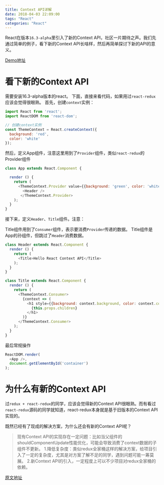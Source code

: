 ```yaml
---
title: Context API详解
date: 2018-04-03 22:09:00
tags: "React"
categories: "React"
---
```


React在版本`16.3-alpha`里引入了新的Context API，社区一片期待之声。我们先通过简单的例子，看下新的Context API长啥样，然后再简单探讨下新的API的意义。

[Demo地址](https://github.com/chyingp/blog/tree/master/demo/2018.02.08-react-16.3)

# 看下新的Context API
需要安装16.3-alpha版本的react。
下面，直接来看代码，如果用过`react-redux`应该会觉得很眼熟。
首先，创建`context`实例：

```javascript
import React from 'react';
import ReactDOM from 'react-dom';

// 创建context实例
const ThemeContext = React.createContext({
  background: 'red',
  color: 'white'
});

```
然后，定义App组件，注意这里用到了`Provider`组件，类似`react-redux`的Provider组件

<!-- more -->

```javascript
class App extends React.Component {

  render () {
    return (
      <ThemeContext.Provider value={{background: 'green', color: 'white'}}>
        <Header />
       </ThemeContext.Provider>
    );
  }
}
```

接下来，定义`Header`、`Title`组件。注意：

Title组件用到了`Consumer`组件，表示要消费`Provider`传递的数据。
Title组件是App的孙组件，但跳过了`Header`消费数据。

```javascript
class Header extends React.Component {
  render () {
    return (
      <Title>Hello React Context API</Title>
    );
  }
}

class Title extends React.Component {
  render () {
    return (
      <ThemeContext.Consumer>
        {context => (
          <h1 style={{background: context.background, color: context.color}}>
            {this.props.children}
          </h1>
        )}
      </ThemeContext.Consumer>
    );
  }
}
```
最后常规操作
```javascript
ReactDOM.render(
  <App />, 
  document.getElementById('container')
);
```

# 为什么有新的Context API
过`redux + react-redux`的同学，应该会觉得新的Context API很眼熟。而有看过`react-redux`源码的同学就知道，react-redux本身就是基于旧版本的Context API实现的。

既然已经有了现成的解决方案，为什么还会有新的Context API呢？

> 现有Context API的实现存在一定问题：比如当父组件的shouldComponentUpdate性能优化，可能会导致消费了context数据的子组件不更新。
1.降低复杂度：类似redux全家桶这样的解决方案，给项目引入了一定的复杂度，尤其是对方案了解不足的同学，遇到问题可能一筹莫展。
2.新Context API的引入，一定程度上可以不少项目对redux全家桶的依赖。

[原文地址](http://cnodejs.org/topic/5a7bd5c4497a08f571384f03)